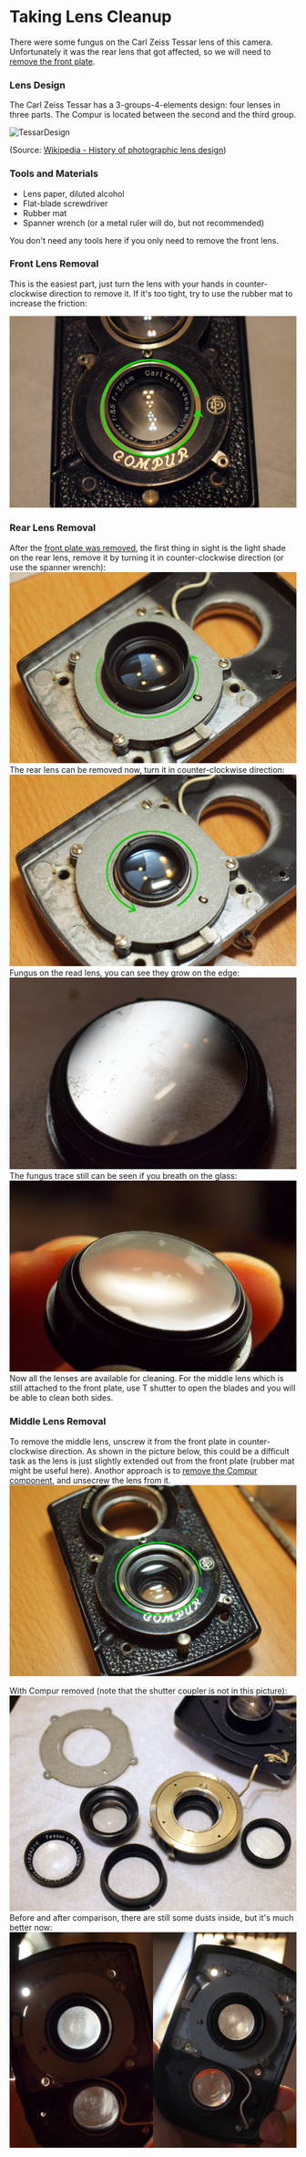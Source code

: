 # Taking Lens Cleanup
There were some fungus on the Carl Zeiss Tessar lens of this camera. Unfortunately it was the rear lens that got affected, so we will need to [remove the front plate](front_plate.md).

### Lens Design
The Carl Zeiss Tessar has a 3-groups-4-elements design: four lenses in three parts. The Compur is located between the second and the third group.

![TessarDesign](https://upload.wikimedia.org/wikipedia/commons/thumb/0/01/ZeissTessar-text.svg/220px-ZeissTessar-text.svg.png)

(Source: [Wikipedia - History of photographic lens design](https://en.wikipedia.org/wiki/History_of_photographic_lens_design))

### Tools and Materials

* Lens paper, diluted alcohol
* Flat-blade screwdriver
* Rubber mat
* Spanner wrench (or a metal ruler will do, but not recommended)

You don't need any tools here if you only need to remove the front lens.

### Front Lens Removal
This is the easiest part, just turn the lens with your hands in counter-clockwise direction to remove it. If it's too tight, try to use the rubber mat to increase the friction:

![Remove the front lens in counter-clockwise direction](../images/P1160551.JPG)

### Rear Lens Removal
After the [front plate was removed](front_plate.md), the first thing in sight is the light shade on the rear lens, remove it by turning it in counter-clockwise direction (or use the spanner wrench):
![light shade](../images/P1100522.JPG)
The rear lens can be removed now, turn it in counter-clockwise direction:
![rear lens removal](../images/P1100521.JPG)
Fungus on the read lens, you can see they grow on the edge:
![fungus on the rear lens](../images/P1090481.JPG)
The fungus trace still can be seen if you breath on the glass:
![fungus trace](../images/P1100518.JPG)
Now all the lenses are available for cleaning. For the middle lens which is still attached to the front plate, use T shutter to open the blades and you will be able to clean both sides.

### Middle Lens Removal
To remove the middle lens, unscrew it from the front plate in counter-clockwise direction. As shown in the picture below, this could be a difficult task as the lens is just slightly extended out from the front plate (rubber mat might be useful here). Anothor approach is to [remove the Compur component](disassemble_compur.md), and unsecrew the lens from it.
![middle lens removal](../images/P1100523.JPG)

With Compur removed (note that the shutter coupler is not in this picture):
![parts removed](../images/P1150544.JPG)
Before and after comparison, there are still some dusts inside, but it's much better now:
![before and after cleaning](../images/CleanCompare.JPG)
